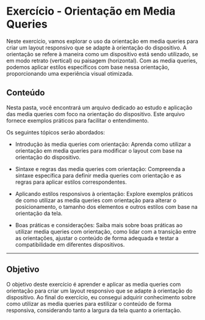 # Exercício - Orientação em Media Queries

Neste exercício, vamos explorar o uso da orientação em media queries para criar um layout responsivo que se adapte à orientação do dispositivo. A orientação se refere à maneira como um dispositivo está sendo utilizado, se em modo retrato (vertical) ou paisagem (horizontal). Com as media queries, podemos aplicar estilos específicos com base nessa orientação, proporcionando uma experiência visual otimizada.

## Conteúdo

Nesta pasta, você encontrará um arquivo dedicado ao estudo e aplicação das media queries com foco na orientação do dispositivo. Este arquivo fornece exemplos práticos para facilitar o entendimento.

Os seguintes tópicos serão abordados:

- Introdução às media queries com orientação: Aprenda como utilizar a orientação em media queries para modificar o layout com base na orientação do dispositivo.

- Sintaxe e regras das media queries com orientação: Compreenda a sintaxe específica para definir media queries com orientação e as regras para aplicar estilos correspondentes.

- Aplicando estilos responsivos à orientação: Explore exemplos práticos de como utilizar as media queries com orientação para alterar o posicionamento, o tamanho dos elementos e outros estilos com base na orientação da tela.

- Boas práticas e considerações: Saiba mais sobre boas práticas ao utilizar media queries com orientação, como lidar com a transição entre as orientações, ajustar o conteúdo de forma adequada e testar a compatibilidade em diferentes dispositivos.

---

## Objetivo

O objetivo deste exercício é aprender e aplicar as media queries com orientação para criar um layout responsivo que se adapte à orientação do dispositivo. Ao final do exercício, eu consegui adquirir conhecimento sobre como utilizar as media queries para estilizar o conteúdo de forma responsiva, considerando tanto a largura da tela quanto a orientação.
